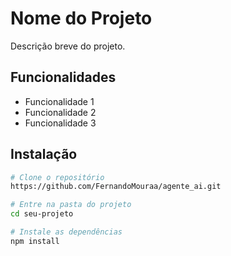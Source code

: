 # Nome do Projeto

Descrição breve do projeto.

## Funcionalidades
- Funcionalidade 1
- Funcionalidade 2
- Funcionalidade 3

## Instalação
```bash
# Clone o repositório
https://github.com/FernandoMouraa/agente_ai.git

# Entre na pasta do projeto
cd seu-projeto

# Instale as dependências
npm install

